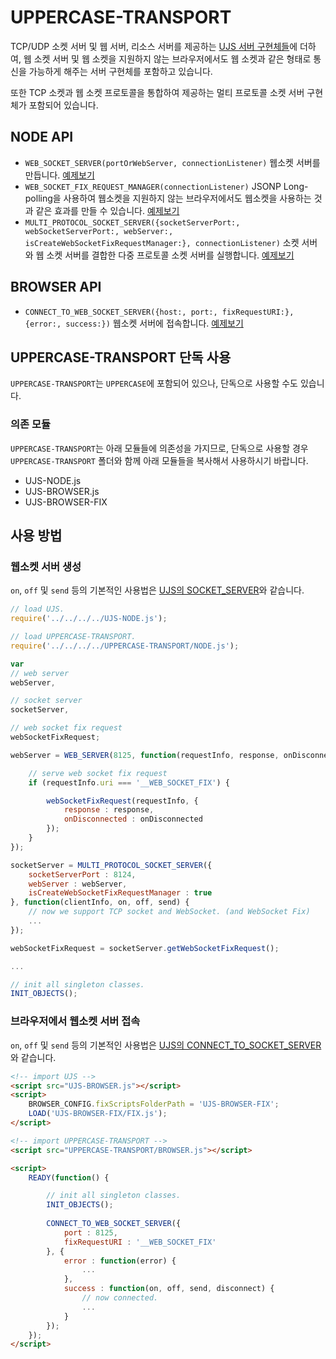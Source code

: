 # UPPERCASE-TRANSPORT
TCP/UDP 소켓 서버 및 웹 서버, 리소스 서버를 제공하는 [UJS 서버 구현체들](https://github.com/Hanul/UJS/blob/master/DOC/KR/UJS-NODE.md#각종-서버-구현체들)에 더하여, 웹 소켓 서버 및 웹 소켓을 지원하지 않는 브라우저에서도 웹 소켓과 같은 형태로 통신을 가능하게 해주는 서버 구현체를 포함하고 있습니다.

또한 TCP 소켓과 웹 소켓 프로토콜을 통합하여 제공하는 멀티 프로토콜 소켓 서버 구현체가 포함되어 있습니다.

## NODE API
* `WEB_SOCKET_SERVER(portOrWebServer, connectionListener)` 웹소켓 서버를 만듭니다. [예제보기](../EXAMPLES/TRANSPORT/NODE/SERVER/WEB_SOCKET_SERVER.js)
* `WEB_SOCKET_FIX_REQUEST_MANAGER(connectionListener)` JSONP Long-polling을 사용하여 웹소켓을 지원하지 않는 브라우저에서도 웹소켓을 사용하는 것과 같은 효과를 만들 수 있습니다. [예제보기](../EXAMPLES/TRANSPORT/NODE/SERVER/WEB_SOCKET_SERVER.js)
* `MULTI_PROTOCOL_SOCKET_SERVER({socketServerPort:, webSocketServerPort:, webServer:, isCreateWebSocketFixRequestManager:}, connectionListener)` 소켓 서버와 웹 소켓 서버를 결합한 다중 프로토콜 소켓 서버를 실행합니다. [예제보기](../EXAMPLES/TRANSPORT/NODE/SERVER/MULTI_PROTOCOL_SOCKET_SERVER.js)

## BROWSER API
* `CONNECT_TO_WEB_SOCKET_SERVER({host:, port:, fixRequestURI:}, {error:, success:})` 웹소켓 서버에 접속합니다. [예제보기](../EXAMPLES/TRANSPORT/BROWSER/CONNECT_TO_WEB_SOCKET_SERVER.js)

## UPPERCASE-TRANSPORT 단독 사용
`UPPERCASE-TRANSPORT`는 `UPPERCASE`에 포함되어 있으나, 단독으로 사용할 수도 있습니다.

### 의존 모듈
`UPPERCASE-TRANSPORT`는 아래 모듈들에 의존성을 가지므로, 단독으로 사용할 경우 `UPPERCASE-TRANSPORT` 폴더와 함께 아래 모듈들을 복사해서 사용하시기 바랍니다.
* UJS-NODE.js
* UJS-BROWSER.js
* UJS-BROWSER-FIX

## 사용 방법
### 웹소켓 서버 생성
`on`, `off` 및 `send` 등의 기본적인 사용법은 [UJS의 SOCKET_SERVER](https://github.com/Hanul/UJS/blob/master/DOC/KR/UJS-NODE.md#각종-서버-구현체들)와 같습니다.
```javascript
// load UJS.
require('../../../../UJS-NODE.js');

// load UPPERCASE-TRANSPORT.
require('../../../../UPPERCASE-TRANSPORT/NODE.js');

var
// web server
webServer,

// socket server
socketServer,

// web socket fix request
webSocketFixRequest;

webServer = WEB_SERVER(8125, function(requestInfo, response, onDisconnected) {

	// serve web socket fix request
	if (requestInfo.uri === '__WEB_SOCKET_FIX') {

		webSocketFixRequest(requestInfo, {
			response : response,
			onDisconnected : onDisconnected
		});
	}
});

socketServer = MULTI_PROTOCOL_SOCKET_SERVER({
	socketServerPort : 8124,
	webServer : webServer,
	isCreateWebSocketFixRequestManager : true
}, function(clientInfo, on, off, send) {
	// now we support TCP socket and WebSocket. (and WebSocket Fix)
	...
});

webSocketFixRequest = socketServer.getWebSocketFixRequest();

...

// init all singleton classes.
INIT_OBJECTS();
```

### 브라우저에서 웹소켓 서버 접속
`on`, `off` 및 `send` 등의 기본적인 사용법은 [UJS의  CONNECT_TO_SOCKET_SERVER](https://github.com/Hanul/UJS/blob/master/DOC/KR/UJS-NODE.md#각종-서버-구현체들)와 같습니다.
```html
<!-- import UJS -->
<script src="UJS-BROWSER.js"></script>
<script>
	BROWSER_CONFIG.fixScriptsFolderPath = 'UJS-BROWSER-FIX';
	LOAD('UJS-BROWSER-FIX/FIX.js');
</script>

<!-- import UPPERCASE-TRANSPORT -->
<script src="UPPERCASE-TRANSPORT/BROWSER.js"></script>

<script>
	READY(function() {

	    // init all singleton classes.
		INIT_OBJECTS();
		
		CONNECT_TO_WEB_SOCKET_SERVER({
        	port : 8125,
        	fixRequestURI : '__WEB_SOCKET_FIX'
        }, {
        	error : function(error) {
        		...
        	},
        	success : function(on, off, send, disconnect) {
        	    // now connected.
        	    ...
        	}
        });
	});
</script>
```
